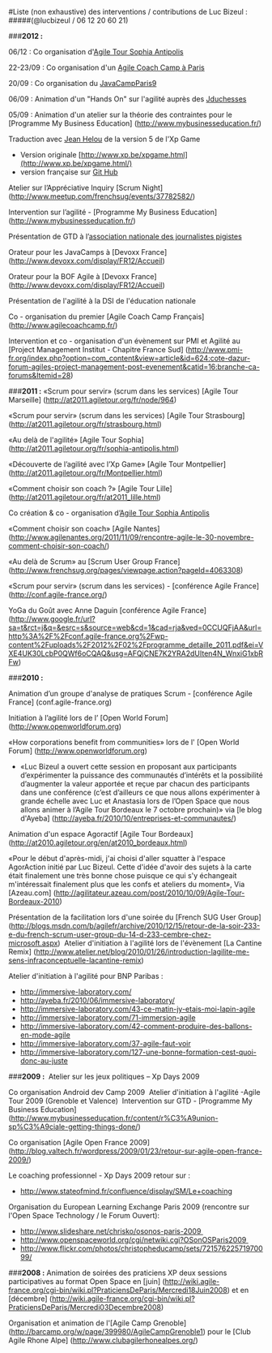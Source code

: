 #Liste (non exhaustive) des interventions / contributions de Luc Bizeul :
#####(@lucbizeul / 06 12 20 60 21) ###**2012 :**

06/12 : Co organisation d'[Agile Tour Sophia Antipolis](http://at2012.agiletour.org/fr/sophia-antipolis.html)

22-23/09 : Co organisation d'un [Agile Coach Camp à Paris ](http://www.meetup.com/Agile-Coach-Camp-France/)

20/09 : Co organisation du [JavaCampParis9](http://barcamp.org/w/page/58086646/JavaCampParis9)

06/09 : Animation d'un "Hands On" sur l'agilité auprès des [Jduchesses](http://www.duchess-france.org/hands-on-agilite/)

05/09 : Animation d'un atelier sur la théorie des contraintes pour le [Programme My Business Education] (http://www.mybusinesseducation.fr/)

Traduction avec [Jean Helou](https://twitter.com/jeanhelou) de la version 5 de l'Xp Game
* Version originale [http://www.xp.be/xpgame.html](http://www.xp.be/xpgame.html/)
* version française sur [Git Hub](https://github.com/LucBizeul/XP-Game-FR-V5/)
Atelier sur l’Appréciative Inquiry [Scrum Night] (http://www.meetup.com/frenchsug/events/37782582/)

Intervention sur l’agilité - [Programme My Business Education] (http://www.mybusinesseducation.fr/)Présentation de GTD à l’[association nationale des journalistes pigistes](http://pigiste.org/)Orateur pour les JavaCamps à [Devoxx France] (http://www.devoxx.com/display/FR12/Accueil)

Orateur pour la BOF Agile à [Devoxx France] (http://www.devoxx.com/display/FR12/Accueil)

Présentation de l'agilité à la DSI de l'éducation nationale
Co - organisation du premier [Agile Coach Camp Français] (http://www.agilecoachcamp.fr/)

Intervention et co - organisation d'un évènement sur PMI et Agilité au [Project Management Institut - Chapitre France Sud] (http://www.pmi-fr.org/index.php?option=com_content&view=article&id=624:cote-dazur-forum-agiles-project-management-post-evenement&catid=16:branche-ca-forums&Itemid=28) ###**2011 :**«Scrum pour servir» (scrum dans les services) [Agile Tour Marseille] (http://at2011.agiletour.org/fr/node/964)«Scrum pour servir» (scrum dans les services) [Agile Tour Strasbourg] (http://at2011.agiletour.org/fr/strasbourg.html)

«Au delà de l'agilité» [Agile Tour Sophia] (http://at2011.agiletour.org/fr/sophia-antipolis.html)«Découverte de l’agilité avec l’Xp Game» [Agile Tour Montpellier] (http://at2011.agiletour.org/fr/Montpellier.html)«Comment choisir son coach ?» [Agile Tour Lille] (http://at2011.agiletour.org/fr/at2011_lille.html)Co création & co - organisation d’[Agile Tour Sophia Antipolis](http://at2011.agiletour.org/fr/sophia-antipolis.html)
«Comment choisir son coach» [Agile Nantes] (http://www.agilenantes.org/2011/11/09/rencontre-agile-le-30-novembre-comment-choisir-son-coach/)«Au delà de Scrum» au [Scrum User Group France] (http://www.frenchsug.org/pages/viewpage.action?pageId=4063308)«Scrum pour servir» (scrum dans les services) - [conférence Agile France] (http://conf.agile-france.org/)

YoGa du Goût avec Anne Daguin [conférence Agile France] (http://www.google.fr/url?sa=t&rct=j&q=&esrc=s&source=web&cd=1&cad=rja&ved=0CCUQFjAA&url=http%3A%2F%2Fconf.agile-france.org%2Fwp-content%2Fuploads%2F2012%2F02%2Fprogramme_detaille_2011.pdf&ei=VXE4UK30LcbP0QWf6oCQAQ&usg=AFQjCNE7K2YRA2dUIten4N_WnxiG1xbRFw)###**2010 :**

Animation d’un groupe d'analyse de pratiques Scrum - [conférence Agile France] (conf.agile-france.org)
Initiation à l’agilité lors de l’ [Open World Forum] (http://www.openworldforum.org) 
«How corporations benefit from communities» lors de l' [Open World Forum] (http://www.openworldforum.org)   * «Luc Bizeul a ouvert cette session en proposant aux participants d’expérimenter la puissance des communautés d’intérêts et la possibilité d’augmenter la valeur apportée et reçue par chacun des participants dans une conférence (c’est d’ailleurs ce que nous allons expérimenter à grande échelle avec Luc et Anastasia lors de l’Open Space que nous allons animer à l’Agile Tour Bordeaux le 7 octobre prochain)» via [le blog d'Ayeba] (http://ayeba.fr/2010/10/entreprises-et-communautes/)

Animation d'un espace Agoractif [Agile Tour Bordeaux] (http://at2010.agiletour.org/en/at2010_bordeaux.html)

«Pour le début d'après-midi, j'ai choisi d'aller squatter à l'espace AgorAction initié par Luc Bizeul. Cette d'idée d'avoir des sujets à la carte était finalement une très bonne chose puisque ce qui s'y échangeait m'intéressait finalement plus que les confs et ateliers du moment», Via [Azeau.com] (http://agilitateur.azeau.com/post/2010/10/09/Agile-Tour-Bordeaux-2010)
Présentation de la facilitation lors d'une soirée du [French SUG User Group] (http://blogs.msdn.com/b/agilefr/archive/2010/12/15/retour-de-la-soir-233-e-du-french-scrum-user-group-du-14-d-233-cembre-chez-microsoft.aspx) Atelier d'initiation à l'agilité lors de l'évènement [La Cantine Remix] (http://www.atelier.net/blog/2010/01/26/introduction-lagilite-me-sens-infraconceptuelle-lacantine-remix)Atelier d'initiation à l'agilité pour BNP Paribas :
* http://immersive-laboratory.com/* http://ayeba.fr/2010/06/immersive-laboratory/
* http://immersive-laboratory.com/43-ce-matin-jy-etais-moi-lapin-agile
* http://immersive-laboratory.com/71-immersion-agile
* http://immersive-laboratory.com/42-comment-produire-des-ballons-en-mode-agile* http://immersive-laboratory.com/37-agile-faut-voir
* http://immersive-laboratory.com/127-une-bonne-formation-cest-quoi-donc-au-juste###**2009 :** 
Atelier sur les jeux politiques – Xp Days 2009

Co organisation Android dev Camp 2009 
Atelier d'initiation à l'agilité  -Agile Tour 2009 (Grenoble et Valence) 
Intervention sur GTD - [Programme My Business Education] (http://www.mybusinesseducation.fr/content/r%C3%A9union-sp%C3%A9ciale-getting-things-done/)Co organisation [Agile Open France 2009] (http://blog.valtech.fr/wordpress/2009/01/23/retour-sur-agile-open-france-2009/)Le coaching professionnel - Xp Days  2009 retour sur : * http://www.stateofmind.fr/confluence/display/SM/Le+coachingOrganisation du European Learning Exchange Paris 2009 (rencontre sur l'Open Space Technology / le Forum Ouvert):

 * http://www.slideshare.net/chrisko/osonos-paris-2009 
 * http://www.openspaceworld.org/cgi/netwiki.cgi?OSonOSParis2009 
 * http://www.flickr.com/photos/christopheducamp/sets/72157622571970099/###**2008 :**Animation de soirées des praticiens XP deux sessions participatives au format Open Space en [juin]  (http://wiki.agile-france.org/cgi-bin/wiki.pl?PraticiensDeParis/Mercredi18Juin2008) et en [décembre] (http://wiki.agile-france.org/cgi-bin/wiki.pl?PraticiensDeParis/Mercredi03Decembre2008)
Organisation et animation de l'[Agile Camp Grenoble] (http://barcamp.org/w/page/399980/AgileCampGrenoble1) pour le [Club Agile Rhone Alpe] (http://www.clubagilerhonealpes.org/)
